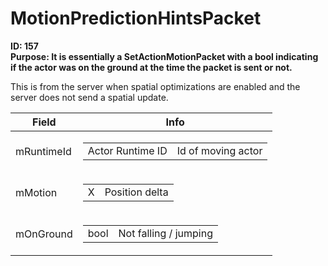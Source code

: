 # MotionPredictionHintsPacket

**ID: 157**  
**Purpose: It is essentially a SetActionMotionPacket with a bool indicating if the actor was on the ground at the time the packet is sent or not.**  

This is from the server when spatial optimizations are enabled and the server does not send a spatial update.

<table><thead><tr><th>Field</th><th>Info</th></tr></thead><tbody>
<tr><td>mRuntimeId</td><td><table><tbody><tr><td>Actor Runtime ID</td><td>Id of moving actor</td></tr></tbody></table></td></tr>
<tr><td>mMotion</td><td><table><tbody><tr><td>X</td><td>Position delta</td></tr></tbody></table></td></tr>
<tr><td>mOnGround</td><td><table><tbody><tr><td>bool</td><td>Not falling / jumping</td></tr></tbody></table></td></tr>
</tbody></table>